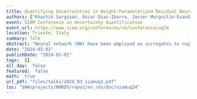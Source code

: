 ```yaml
---
title: Quantifying Uncertainties in Weight-Parameterized Residual Neural Networks
authors: ["Khachik Sargsyan, Oscar Diaz-Ibarra, Javier Murgoitio-Esandi, Joshua Hudson, Marta D’Elia, Habib Najm"]
event: SIAM Conference on Uncertainty Quantification
event_url: https://www.siam.org/conferences/cm/conference/uq24
location: Trieste, Italy
summary: Talk
abstract: "Neural network (NN) have been employed as surrogates to replicate input-output maps in complex physical models, accelerating sample-intensive studies such as model calibration and sensitivity analysis, albeit in most instances trained NNs are treated deterministically. In the context of probabilistic estimation, Bayesian methods provide an ideal path to infer NN weights while incorporating various sources of uncertainty in a consistent fashion. However, exact Bayesian posterior distributions are extremely difficult to compute or sample from. Variational approaches, as well as ensembling methods, provide viable alternatives accepting various degrees of approximation and empiricism. <br> This work focuses on special NN architectures, residual NNs (ResNets). Inspired by the continuous, neural ODE analogy, we develop an approach for ResNet weight matrix parameterization as a function of depth. The choice of parameterization affects the capacity of the network, leading to regularization and improved generalization. More importantly, weight-parameterized ResNets become more amenable to Bayesian treatment due to the reduction of the number of parameters and overall regularization of the loss, or log-posterior, surface. We will highlight the improvements in training and generalization gained by using weight-parameterized ResNet architectures in the context of various Bayesian NN learning methods."
date: "2024-03-01"
publishDate: "2024-03-01"
tags:  []
all_day:  false
featured:  false
math:  true
url_pdf: "files/talks/2024_03_siamuq2.pdf"
loc: "$WW/projects/NNRDS/repos/nn_rds/doc/siamuq24"
---
```

